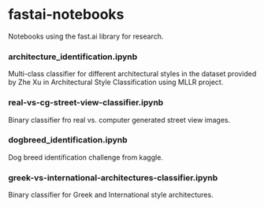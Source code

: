 # fastai-notebooks
Notebooks using the fast.ai library for research.

### architecture_identification.ipynb
Multi-class classifier for different architectural styles in the dataset provided by Zhe Xu in Architectural Style Classification using MLLR project.

### real-vs-cg-street-view-classifier.ipynb
Binary classifier fro real vs. computer generated street view images.

### dogbreed_identification.ipynb
Dog breed identification challenge from kaggle.

### greek-vs-international-architectures-classifier.ipynb
Binary classifier for Greek and International style architectures.

